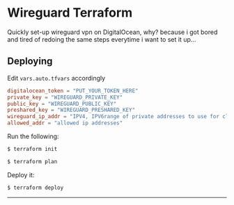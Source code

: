 # Wireguard Terraform

Quickly set-up wireguard vpn on DigitalOcean, why? because i got bored and tired of redoing the same steps everytime i want to set it up...

## Deploying

Edit `vars.auto.tfvars` accordingly

```conf
digitalocean_token = "PUT_YOUR_TOKEN_HERE"
private_key = "WIREGUARD_PRIVATE_KEY"
public_key = "WIREGUARD_PUBLIC_KEY"
preshared_key = "WIREGUARD_PRESHARED_KEY"
wireguard_ip_addr = "IPV4, IPV6range of private addresses to use for clients"
allowed_addr = "allowed ip addresses"
```

Run the following:

```bash
$ terraform init
```

```bash
$ terraform plan
```

Deploy it:
```bash
$ terraform deploy
```

---
